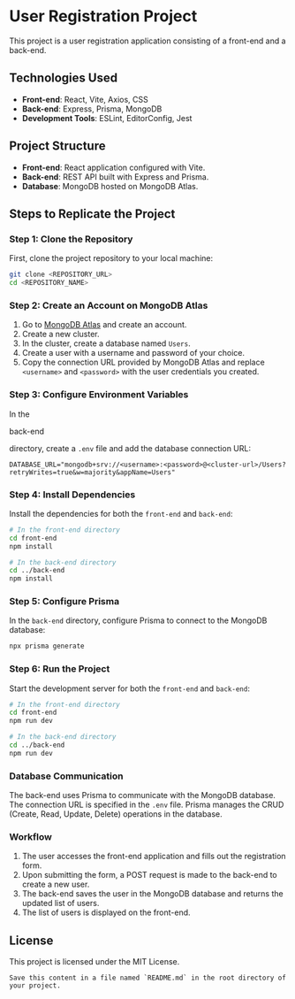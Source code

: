 # User Registration Project

This project is a user registration application consisting of a front-end and a back-end.

## Technologies Used

- **Front-end**: React, Vite, Axios, CSS
- **Back-end**: Express, Prisma, MongoDB
- **Development Tools**: ESLint, EditorConfig, Jest

## Project Structure

- **Front-end**: React application configured with Vite.
- **Back-end**: REST API built with Express and Prisma.
- **Database**: MongoDB hosted on MongoDB Atlas.

## Steps to Replicate the Project

### Step 1: Clone the Repository

First, clone the project repository to your local machine:
```bash
git clone <REPOSITORY_URL>
cd <REPOSITORY_NAME>
```

### Step 2: Create an Account on MongoDB Atlas

1. Go to [MongoDB Atlas](https://www.mongodb.com/cloud/atlas) and create an account.
2. Create a new cluster.
3. In the cluster, create a database named `Users`.
4. Create a user with a username and password of your choice.
5. Copy the connection URL provided by MongoDB Atlas and replace `<username>` and `<password>` with the user credentials you created.

### Step 3: Configure Environment Variables

In the 

back-end

 directory, create a `.env` file and add the database connection URL:
```properties
DATABASE_URL="mongodb+srv://<username>:<password>@<cluster-url>/Users?retryWrites=true&w=majority&appName=Users"
```

### Step 4: Install Dependencies

Install the dependencies for both the `front-end` and `back-end`:
```bash
# In the front-end directory
cd front-end
npm install

# In the back-end directory
cd ../back-end
npm install
```

### Step 5: Configure Prisma

In the `back-end` directory, configure Prisma to connect to the MongoDB database:
```bash
npx prisma generate
```

### Step 6: Run the Project

Start the development server for both the `front-end` and `back-end`:
```bash
# In the front-end directory
cd front-end
npm run dev

# In the back-end directory
cd ../back-end
npm run dev
```

### Database Communication

The back-end uses Prisma to communicate with the MongoDB database. The connection URL is specified in the `.env` file. Prisma manages the CRUD (Create, Read, Update, Delete) operations in the database.

### Workflow

1. The user accesses the front-end application and fills out the registration form.
2. Upon submitting the form, a POST request is made to the back-end to create a new user.
3. The back-end saves the user in the MongoDB database and returns the updated list of users.
4. The list of users is displayed on the front-end.

## License

This project is licensed under the MIT License.
```
Save this content in a file named `README.md` in the root directory of your project.
